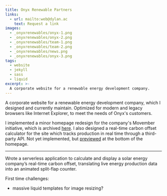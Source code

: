 ```yaml
---
title: Onyx Renewable Partners
links:
  - url: mailto:web@dylan.ac
    text: Request a link
images:
  - _onyxrenewables/onyx-1.png
  - _onyxrenewables/onyx-2.png
  - _onyxrenewables/team-1.png
  - _onyxrenewables/team-2.png
  - _onyxrenewables/news.png
  - _onyxrenewables/onyx-3.png
tags:
  - website
  - jekyll
  - sass
  - liquid
excerpt: >-
  A corporate website for a renewable energy development company.
---
```


A corporate website for a renewable energy development
company, which I designed and currently maintain. Optimized for
modern and legacy browsers like Internet Explorer, to meet the needs
of Onyx's customers.

I implemented a minor homepage redesign for the company's Movember
initiative, which is archived
[here](http://onyx-movember.s3-website.us-east-1.amazonaws.com/).
I also designed a real-time carbon offset calculator for the site
which tracks production in real time through a third-party API. Not
yet implemented, but
[previewed](http://onyx-carbon-offset.s3-website.us-east-2.amazonaws.com/)
at the bottom of the homepage.

---

Wrote a serverless application to calculate and display a solar energy
company’s real-time carbon offset, translating live energy production data into
an animated split-flap counter.

First time challenges:

- massive liquid templates for image resizing?
